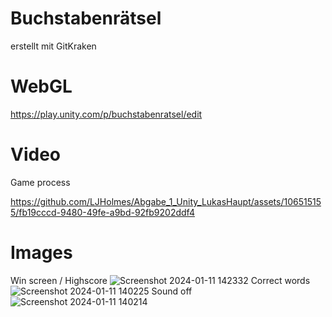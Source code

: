 # **Buchstabenrätsel**
erstellt mit GitKraken

# WebGL
https://play.unity.com/p/buchstabenratsel/edit

# Video
Game process


https://github.com/LJHolmes/Abgabe_1_Unity_LukasHaupt/assets/106515155/fb19cccd-9480-49fe-a9bd-92fb9202ddf4




# Images
Win screen / Highscore
![Screenshot 2024-01-11 142332](https://github.com/LJHolmes/Abgabe_1_Unity_LukasHaupt/assets/106515155/d83c9e4f-e69b-4463-8199-b7bda6fc7e87)
Correct words
![Screenshot 2024-01-11 140225](https://github.com/LJHolmes/Abgabe_1_Unity_LukasHaupt/assets/106515155/f03eb94b-1c4d-4104-827f-798bb7067f44)
Sound off
![Screenshot 2024-01-11 140214](https://github.com/LJHolmes/Abgabe_1_Unity_LukasHaupt/assets/106515155/5b38298a-2bc6-4d4b-b88f-efa07aab5b9f)
